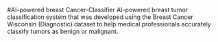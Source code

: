 #AI-powered breast Cancer-Classifier
AI-powered breast tumor classification system that was developed using the Breast Cancer Wisconsin (Diagnostic) dataset to help medical professionals accurately classify tumors as benign or malignant.
